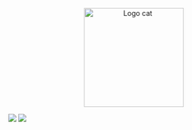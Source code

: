 <p align="center">
  <img width="200" src="https://user-images.githubusercontent.com/96426729/157848482-282be01f-bdd0-4ff7-86e6-40c33d1ca366.png" alt="Logo cat">
</p>


[![](https://img.shields.io/badge/Telegram-2CA5E0?style=for-the-badge&logo=telegram&logoColor=white)](https://t.me/RobetoS) 
[![](https://img.shields.io/badge/вконтакте-%232E87FB.svg?&style=for-the-badge&logo=vk&logoColor=white)](https://vk.com/robertorombik)
